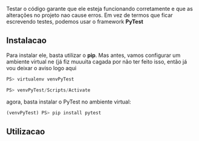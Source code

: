 Testar o código garante que ele esteja funcionando corretamente e que as alterações no projeto nao cause erros. Em vez de termos que ficar escrevendo testes, podemos usar o framework **PyTest**


## Instalacao
Para instalar ele, basta utilizar o **pip**. Mas antes, vamos configurar um ambiente virtual ne (já fiz muuuita cagada por não ter feito isso, então já vou deixar o aviso logo aqui

```python
PS> virtualenv venvPyTest

PS> venvPyTest/Scripts/Activate
```

agora, basta instalar o PyTest no ambiente virtual:

```python
(venvPyTest) PS> pip install pytest
```

## Utilizacao
